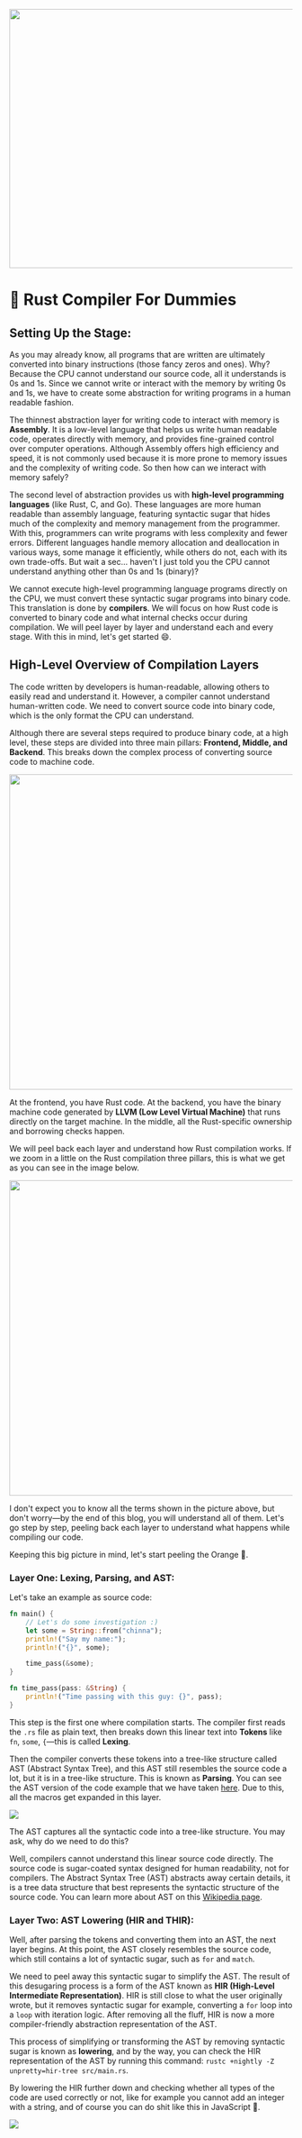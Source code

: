 <img 
  width="1500px"
 height="460px"
 src="./images/header_rust_compiler2.jpg"
/>


# 🍊 Rust Compiler For Dummies


## Setting Up the Stage: 
As you may already know, all programs that are written are ultimately converted into binary instructions (those fancy zeros and ones). Why? Because the CPU cannot understand our source code, all it understands is 0s and 1s. Since we cannot write or interact with the memory by writing 0s and 1s, we have to create some abstraction for writing programs in a human readable fashion.

The thinnest abstraction layer for writing code to interact with memory is **Assembly**. It is a low-level language that helps us write human readable code, operates directly with memory, and provides fine-grained control over computer operations.
Although Assembly offers high efficiency and speed, it is not commonly used because it is more prone to memory issues and the complexity of writing code. So then how can we interact with memory safely?

The second level of abstraction provides us with **high-level programming languages** (like Rust, C, and Go). These languages are more human readable than assembly language, featuring syntactic sugar that hides much of the complexity and memory management from the programmer. With this, programmers can write programs with less complexity and fewer errors. Different languages handle memory allocation and deallocation in various ways, some manage it efficiently, while others do not, each with its own trade-offs. But wait a sec... haven't I just told you the CPU cannot understand anything other than 0s and 1s (binary)?

We cannot execute high-level programming language programs directly on the CPU, we must convert these syntactic sugar programs into binary code. This translation is done by **compilers**. We will focus on how Rust code is converted to binary code and what internal checks occur during compilation. We will peel layer by layer and understand each and every stage. With this in mind, let's get started 😄.

## High-Level Overview of Compilation Layers
The code written by developers is human-readable, allowing others to easily read and understand it. However, a compiler cannot understand human-written code. We need to convert source code into binary code, which is the only format the CPU can understand.


Although there are several steps required to produce binary code, at a high level, these steps are divided into three main pillars: **Frontend, Middle, and Backend**. This breaks down the complex process of converting source code to machine code.

<img 
  width="1500px"
  height="560px" 
  src = "./images/compiler_three_pillers.png" 
/>
<br/>

At the frontend, you have Rust code. At the backend, you have the binary machine code generated by **LLVM (Low Level Virtual Machine)** that runs directly on the target machine. In the middle, all the Rust-specific ownership and borrowing checks happen.

We will peel back each layer and understand how Rust compilation works. If we zoom in a little on the Rust compilation three pillars, this is what we get as you can see in the image below.

<img 
  width="1500px"
  height="560px" 
  src = "./images/compiler_all_stages.png" 
/>
<br/>

I don't expect you to know all the terms shown in the picture above, but don't worry—by the end of this blog, you will understand all of them. Let's go step by step, peeling back each layer to understand what happens while compiling our code.

Keeping this big picture in mind, let's start peeling the Orange 🍊.

### Layer One: Lexing, Parsing, and AST:

Let's take an example as source code:
```rust
fn main() {
    // Let's do some investigation :)
    let some = String::from("chinna");
    println!("Say my name:");
    println!("{}", some);

    time_pass(&some);
}

fn time_pass(pass: &String) {
    println!("Time passing with this guy: {}", pass);
}
```

This step is the first one where compilation starts. The compiler first reads the `.rs` file as plain text, then breaks down this linear text into **Tokens** like `fn`, `some`, `{`—this is called **Lexing**.

Then the compiler converts these tokens into a tree-like structure called AST (Abstract Syntax Tree), and this AST still resembles the source code a lot, but it is in a tree-like structure. This is known as **Parsing**. You can see the AST version of the code example that we have taken [here](https://github.com/baindlapranayraj/rektoff/blob/main/rektoff-office-hour/AST.txt). Due to this, all the macros get expanded in this layer.


<img src="./images/first_step.png" />

The AST captures all the syntactic code into a tree-like structure. You may ask, why do we need to do this? 

Well, compilers cannot understand this linear source code directly. The source code is sugar-coated syntax designed for human readability, not for compilers. The Abstract Syntax Tree (AST) abstracts away certain details, it is a tree data structure that best represents the syntactic structure of the source code. You can learn more about AST on this [Wikipedia page](https://en.wikipedia.org/wiki/Abstract_syntax_tree).


### Layer Two: AST Lowering (HIR and THIR): 
Well, after parsing the tokens and converting them into an AST, the next layer begins. At this point, the AST closely resembles the source code, which still contains a lot of syntactic sugar, such as `for` and `match`.

We need to peel away this syntactic sugar to simplify the AST. The result of this desugaring process is a form of the AST known as **HIR (High-Level Intermediate Representation)**. HIR is still close to what the user originally wrote, but it removes syntactic sugar for example, converting a `for` loop into a `loop` with iteration logic. After removing all the fluff, HIR is now a more compiler-friendly abstraction representation of the AST.

This process of simplifying or transforming the AST by removing syntactic sugar is known as **lowering**, and by the way, you can check the HIR representation of the AST by running this command: `rustc +nightly -Z unpretty=hir-tree src/main.rs`.

By lowering the HIR further down and checking whether all types of the code are used correctly or not, like for example you cannot add an integer with a string, and of course you can do shit like this in JavaScript 🤡.

<img  src="./images/javascript_meme.jpg"/>
